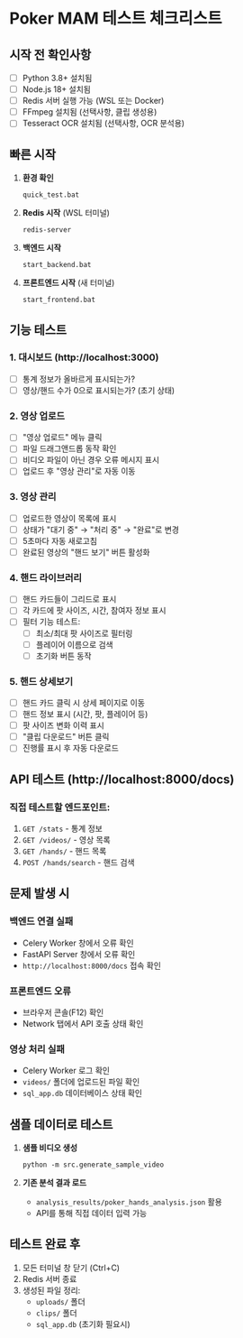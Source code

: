 # Poker MAM 테스트 체크리스트

## 시작 전 확인사항

- [ ] Python 3.8+ 설치됨
- [ ] Node.js 18+ 설치됨
- [ ] Redis 서버 실행 가능 (WSL 또는 Docker)
- [ ] FFmpeg 설치됨 (선택사항, 클립 생성용)
- [ ] Tesseract OCR 설치됨 (선택사항, OCR 분석용)

## 빠른 시작

1. **환경 확인**
   ```
   quick_test.bat
   ```

2. **Redis 시작** (WSL 터미널)
   ```
   redis-server
   ```

3. **백엔드 시작**
   ```
   start_backend.bat
   ```

4. **프론트엔드 시작** (새 터미널)
   ```
   start_frontend.bat
   ```

## 기능 테스트

### 1. 대시보드 (http://localhost:3000)
- [ ] 통계 정보가 올바르게 표시되는가?
- [ ] 영상/핸드 수가 0으로 표시되는가? (초기 상태)

### 2. 영상 업로드
- [ ] "영상 업로드" 메뉴 클릭
- [ ] 파일 드래그앤드롭 동작 확인
- [ ] 비디오 파일이 아닌 경우 오류 메시지 표시
- [ ] 업로드 후 "영상 관리"로 자동 이동

### 3. 영상 관리
- [ ] 업로드한 영상이 목록에 표시
- [ ] 상태가 "대기 중" → "처리 중" → "완료"로 변경
- [ ] 5초마다 자동 새로고침
- [ ] 완료된 영상의 "핸드 보기" 버튼 활성화

### 4. 핸드 라이브러리
- [ ] 핸드 카드들이 그리드로 표시
- [ ] 각 카드에 팟 사이즈, 시간, 참여자 정보 표시
- [ ] 필터 기능 테스트:
  - [ ] 최소/최대 팟 사이즈로 필터링
  - [ ] 플레이어 이름으로 검색
  - [ ] 초기화 버튼 동작

### 5. 핸드 상세보기
- [ ] 핸드 카드 클릭 시 상세 페이지로 이동
- [ ] 핸드 정보 표시 (시간, 팟, 플레이어 등)
- [ ] 팟 사이즈 변화 이력 표시
- [ ] "클립 다운로드" 버튼 클릭
- [ ] 진행률 표시 후 자동 다운로드

## API 테스트 (http://localhost:8000/docs)

### 직접 테스트할 엔드포인트:
1. `GET /stats` - 통계 정보
2. `GET /videos/` - 영상 목록
3. `GET /hands/` - 핸드 목록
4. `POST /hands/search` - 핸드 검색

## 문제 발생 시

### 백엔드 연결 실패
- Celery Worker 창에서 오류 확인
- FastAPI Server 창에서 오류 확인
- `http://localhost:8000/docs` 접속 확인

### 프론트엔드 오류
- 브라우저 콘솔(F12) 확인
- Network 탭에서 API 호출 상태 확인

### 영상 처리 실패
- Celery Worker 로그 확인
- `videos/` 폴더에 업로드된 파일 확인
- `sql_app.db` 데이터베이스 상태 확인

## 샘플 데이터로 테스트

1. **샘플 비디오 생성**
   ```
   python -m src.generate_sample_video
   ```

2. **기존 분석 결과 로드**
   - `analysis_results/poker_hands_analysis.json` 활용
   - API를 통해 직접 데이터 입력 가능

## 테스트 완료 후

1. 모든 터미널 창 닫기 (Ctrl+C)
2. Redis 서버 종료
3. 생성된 파일 정리:
   - `uploads/` 폴더
   - `clips/` 폴더
   - `sql_app.db` (초기화 필요시)